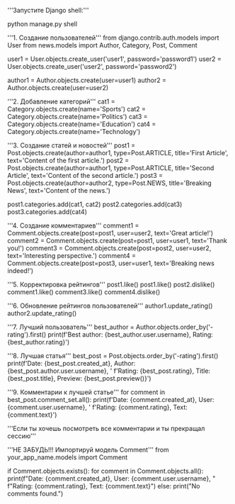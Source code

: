 '''Запустите Django shell:'''

python manage.py shell

'''1. Создание пользователей'''
from django.contrib.auth.models import User
from news.models import Author, Category, Post, Comment

user1 = User.objects.create_user('user1', password='password1')
user2 = User.objects.create_user('user2', password='password2')

author1 = Author.objects.create(user=user1)
author2 = Author.objects.create(user=user2)

'''2. Добавление категорий'''
cat1 = Category.objects.create(name='Sports')
cat2 = Category.objects.create(name='Politics')
cat3 = Category.objects.create(name='Education')
cat4 = Category.objects.create(name='Technology')


'''3. Создание статей и новостей'''
post1 = Post.objects.create(author=author1, type=Post.ARTICLE, title='First Article', text='Content of the first article.')
post2 = Post.objects.create(author=author1, type=Post.ARTICLE, title='Second Article', text='Content of the second article.')
post3 = Post.objects.create(author=author2, type=Post.NEWS, title='Breaking News', text='Content of the news.')

post1.categories.add(cat1, cat2)
post2.categories.add(cat3)
post3.categories.add(cat4)


'''4. Создание комментариев'''
comment1 = Comment.objects.create(post=post1, user=user2, text='Great article!')
comment2 = Comment.objects.create(post=post1, user=user1, text='Thank you!')
comment3 = Comment.objects.create(post=post2, user=user2, text='Interesting perspective.')
comment4 = Comment.objects.create(post=post3, user=user1, text='Breaking news indeed!')


'''5. Корректировка рейтингов'''
post1.like()
post1.like()
post2.dislike()
comment1.like()
comment3.like()
comment4.dislike()


'''6. Обновление рейтингов пользователей'''
author1.update_rating()
author2.update_rating()


'''7. Лучший пользователь'''
best_author = Author.objects.order_by('-rating').first()
print(f'Best author: {best_author.user.username}, Rating: {best_author.rating}')


'''8. Лучшая статья'''
best_post = Post.objects.order_by('-rating').first()
print(f'Date: {best_post.created_at}, Author: {best_post.author.user.username}, '
      f'Rating: {best_post.rating}, Title: {best_post.title}, Preview: {best_post.preview()}')

'''9. Комментарии к лучшей статье'''
for comment in best_post.comment_set.all():
    print(f'Date: {comment.created_at}, User: {comment.user.username}, '
          f'Rating: {comment.rating}, Text: {comment.text}')

'''Если ты хочешь посмотреть все комментарии и ты прекращал сессию'''

'''НЕ ЗАБУДЬ!!! Импортируй модель Comment'''
from your_app_name.models import Comment

if Comment.objects.exists():
    for comment in Comment.objects.all():
        print(f"Date: {comment.created_at}, User: {comment.user.username}, "
              f"Rating: {comment.rating}, Text: {comment.text}")
else:
    print("No comments found.")
